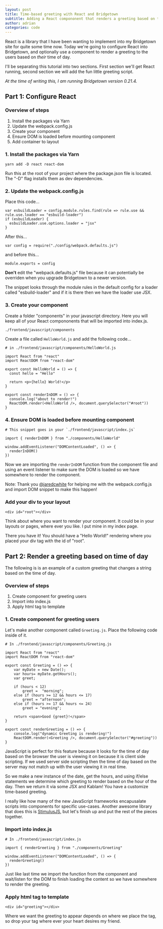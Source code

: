 ```yaml
---
layout: post
title: Time-based greeting with React and Bridgetown
subtitle: Adding a React compononent that renders a greeting based on the user's time of day.
author: adrian
categories: code
---
```


React is a library that I have been wanting to implement into my Bridgetown site
for quite some time now. Today we're going to configure React into Bridgetown,
and optionally use a component to render a greeting to the users based 
on *their* time of day.

I'll be separating this tutorial into two sections. First section we'll get
React running, second section we will add the fun little greeting script.

*At the time of writing this, I am running Bridgetown version 0.21.4.*

## Part 1: Configure React

### Overview of steps

1. Install the packages via Yarn
2. Update the webpack.config.js
3. Create your component
4. Ensure DOM is loaded before mounting component
5. Add container to layout

### 1. Install the packages via Yarn

`yarn add -D react react-dom`

Run this at the root of your project where the package.json file is located. The
"-D" flag installs them as dev dependencies.


### 2. Update the webpack.config.js

Place this code...
```
var esbuildLoader = config.module.rules.find(rule => rule.use && rule.use.loader == "esbuild-loader")
if (esbuildLoader) {
  esbuildLoader.use.options.loader = "jsx"
}
```
After this...
```
var config = require("./config/webpack.defaults.js")
```
and before this...
```
module.exports = config
```

**Don't** edit the "webpack.defaults.js" file because it can potentially be
overriden when you upgrade Bridgetown to a newer version.

The snippet looks through the module rules in the default config for a loader
called "esbuild-loader" and if it is there then we have the loader use JSX.


### 3. Create your component

Create a folder "components" in your javascript directory. Here you will keep
all of your React compononents that will be imported into index.js.

`./frontend/javascript/components`

Create a file called `HelloWorld.js` and add the following code...

```
# in ./frontend/javascript/components/HelloWorld.js

import React from "react"
import ReactDOM from "react-dom"

export const HelloWorld = () => {
  const hello = "Hello"

  return <p>{hello} World!</p>
}

export const renderInDOM = () => {
  console.log("about to render!")
  ReactDOM.render(<HelloWorld />, document.querySelector("#root"))
}
```

### 4. Ensure DOM is loaded before mounting component

```
# This snippet goes in your `./frontend/javascript/index.js`

import { renderInDOM } from "./components/HelloWorld"

window.addEventListener("DOMContentLoaded", () => {
  renderInDOM()
})
```

Now we are importing the `renderInDOM` function from the component file and
using an event listener to make sure the DOM is loaded so we have somewhere to
render the component.

Note: Thank you [@jaredcwhite](https://twitter.com/jaredcwhite) for helping me
with the webpack.config.js and import DOM snippet to make this happen!

### Add your div to your layout

```
<div id="root"></div>
```

Think about where you want to render your component. It could be in your layouts
or pages, where ever you like. I put mine in my index page. 

There you have it! You should have a "Hello World!" rendering where you 
placed your div tag with the id of "root".

## Part 2: Render a greeting based on time of day

The following is is an example of a custom greeting that changes a string based
on the time of day.

### Overview of steps

1. Create component for greeting users
2. Import into index.js
3. Apply html tag to template

### 1. Create component for greeting users

Let's make another component called `Greeting.js`. Place the following
code inside of it.

```
# In ./frontend/javascript/components/Greeting.js

import React from "react"
import ReactDOM from "react-dom"

export const Greeting = () => {
	var myDate = new Date();
	var hours= myDate.getHours();
	var greet;

	if (hours < 12)
		greet =  "morning";
	else if (hours >= 12 && hours <= 17)
		greet = "afternoon";
	else if (hours >= 17 && hours <= 24)
		greet = "evening";

	return <span>Good {greet}!</span>
}

export const renderGreeting = () => {
	console.log("dynamic Greeting is rendering!")
	ReactDOM.render(<Greeting />, document.querySelector("#greeting"))
}
```

JavaScript is perfect for this feature because it looks for the time of day
based on the browser the user is viewing it on because it is client side
scripting. If we used server side scripting then the time of day based on the
server may not match up with the user viewing it in real time.

So we make a new instance of the date, get the hours, and using if/else
statements we determine which greeting to render based on the hour of the day.
Then we return it via some JSX and Kablam! You have a customize time-based
greeting.

I really like how many of the new JavaScript frameworks encapusalate scripts
into components for specific use-cases. Another awesome library that does this
is [StimulusJS](https://stimulus.hotwired.dev/), but let's finish up and 
put the rest of the pieces together.

### Import into index.js

```
# In ./frontend/javascript/index.js

import { renderGreeting } from "./components/Greeting"

window.addEventListener("DOMContentLoaded", () => {
  renderGreeting()
})
```

Just like last time we import the function from the component and wait/listen
for the DOM to finish loading the content so we have somewhere to render the
greeting.

### Apply html tag to template

```
<div id="greeting"></div>
```

Where we want the greeting to appear depends on where we place the tag, so drop
your tag where ever your heart desires my friend.


